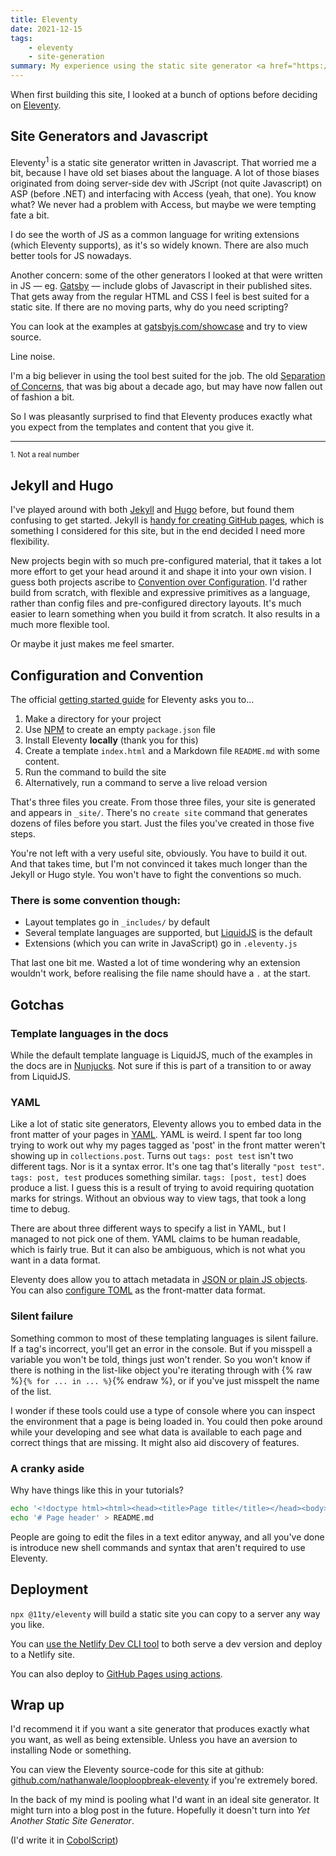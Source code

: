 ```yaml
---
title: Eleventy
date: 2021-12-15
tags: 
    - eleventy
    - site-generation
summary: My experience using the static site generator <a href="https://www.11ty.dev/">Eleventy</a> to make this blog.
---
```



When first building this site, I looked at a bunch of options before deciding on [Eleventy](https://www.11ty.dev/).

## Site Generators and Javascript
Eleventy<sup>1</sup> is a static site generator written in Javascript. That worried me a bit, because I have old set biases about the language. A lot of those biases originated from doing server-side dev with JScript (not quite Javascript) on ASP (before .NET) and interfacing with Access (yeah, that one). You know what? We never had a problem with Access, but maybe we were tempting fate a bit.

I do see the worth of JS as a common language for writing extensions (which Eleventy supports), as it's so widely known. There are also much better tools for JS nowadays.

Another concern: some of the other generators I looked at that were written in JS — eg. [Gatsby](https://www.gatsbyjs.com/) — include globs of Javascript in their published sites. That gets away from the regular HTML and CSS I feel is best suited for a static site. If there are no moving parts, why do you need scripting?

You can look at the examples at [gatsbyjs.com/showcase](https://www.gatsbyjs.com/showcase/) and try to view source. 

Line noise. 

I'm a big believer in using the tool best suited for the job. The old [Separation of Concerns](https://en.wikipedia.org/wiki/Separation_of_concerns), that was big about a decade ago, but may have now fallen out of fashion a bit.

So I was pleasantly surprised to find that Eleventy produces exactly what you expect from the templates and content that you give it.
___
<small>1. Not a real number</small>

## Jekyll and Hugo

I've played around with both [Jekyll](https://jekyllrb.com/) and [Hugo](https://gohugo.io/) before, but found them confusing to get started. Jekyll is [handy for creating GitHub pages](https://docs.github.com/en/pages/setting-up-a-github-pages-site-with-jekyll/about-github-pages-and-jekyll), which is something I considered for this site, but in the end decided I need more flexibility.

New projects begin with so much pre-configured material, that it takes a lot more effort to get your head around it and shape it into your own vision. I guess both projects ascribe to [Convention over Configuration](https://en.wikipedia.org/wiki/Convention_over_configuration). I'd rather build from scratch, with flexible and expressive primitives as a language, rather than config files and pre-configured directory layouts. It's much easier to learn something when you build it from scratch. It also results in a much more flexible tool.

Or maybe it just makes me feel smarter.

## Configuration and Convention

The official [getting started guide](https://www.11ty.dev/docs/getting-started/) for Eleventy asks you to...

1. Make a directory for your project
2. Use [NPM](https://www.npmjs.com/) to create an empty `package.json` file
3. Install Eleventy **locally** (thank you for this)
4. Create a template `index.html` and a Markdown file `README.md` with some content.
5. Run the command to build the site
6. Alternatively, run a command to serve a live reload version

That's three files you create. From those three files, your site is generated and appears in `_site/`. There's no `create site` command that generates dozens of files before you start. Just the files you've created in those five steps.

You're not left with a very useful site, obviously. You have to build it out. And that takes time, but I'm not convinced it takes much longer than the Jekyll or Hugo style. You won't have to fight the conventions so much.

### There is some convention though:

- Layout templates go in `_includes/` by default
- Several template languages are supported, but [LiquidJS](https://liquidjs.com) is the default
- Extensions (which you can write in JavaScript) go in `.eleventy.js`

That last one bit me. Wasted a lot of time wondering why an extension wouldn't work, before realising the file name should have a `.` at the start.

## Gotchas
### Template languages in the docs
While the default template language is LiquidJS, much of the examples in the docs are in [Nunjucks](https://mozilla.github.io/nunjucks/). Not sure if this is part of a transition to or away from LiquidJS.

### YAML
Like a lot of static site generators, Eleventy allows you to embed data in the front matter of your pages in [YAML](https://yaml.org/). YAML is weird. I spent far too long trying to work out why my pages tagged as 'post' in the front matter weren't showing up in `collections.post`. Turns out `tags: post test` isn't two different tags. Nor is it a syntax error. It's one tag that's literally `"post test"`. `tags: post, test` produces something similar. `tags: [post, test]` does produce a list. I guess this is a result of trying to avoid requiring quotation marks for strings. Without an obvious way to view tags, that took a long time to debug.

There are about three different ways to specify a list in YAML, but I managed to not pick one of them. YAML claims to be human readable, which is fairly true. But it can also be ambiguous, which is not what you want in a data format.

Eleventy does allow you to attach metadata in [JSON or plain JS objects](https://www.11ty.dev/docs/data-frontmatter/). You can also [configure TOML](https://www.11ty.dev/docs/data-frontmatter-customize/#example-using-toml-for-front-matter-parsing) as the front-matter data format.

### Silent failure
Something common to most of these templating languages is silent failure. If a tag's incorrect, you'll get an error in the console. But if you misspell a variable you won't be told, things just won't render. So you won't know if there is nothing in the list-like object you're iterating through with {% raw %}`{% for ... in ... %}`{% endraw %}, or if you've just misspelt the name of the list.

I wonder if these tools could use a type of console where you can inspect the environment that a page is being loaded in. You could then poke around while your developing and see what data is available to each page and correct things that are missing. It might also aid discovery of features.


### A cranky aside

Why have things like this in your tutorials?

```bash
echo '<!doctype html><html><head><title>Page title</title></head><body><p>Hi</p></body></html>' > index.html
echo '# Page header' > README.md
```

People are going to edit the files in a text editor anyway, and all you've done is introduce new shell commands and syntax that aren't required to use Eleventy. 

## Deployment
`npx @11ty/eleventy` will build a static site you can copy to a server any way you like. 

You can [use the Netlify Dev CLI tool](https://docs.netlify.com/cli/get-started/#run-a-local-development-environment) to both serve a dev version and deploy to a Netlify site.

You can also deploy to [GitHub Pages using actions](https://iamdanielmarino.com/posts/deploying-my-eleventy-site-to-github-pages/).

## Wrap up

I'd recommend it if you want a site generator that produces exactly what you want, as well as being extensible. Unless you have an aversion to installing Node or something.

You can view the Eleventy source-code for this site at github: [github.com/nathanwale/looploopbreak-eleventy](https://github.com/nathanwale/looploopbreak-eleventy) if you're extremely bored.

In the back of my mind is pooling what I'd want in an ideal site generator. It might turn into a blog post in the future. Hopefully it doesn't turn into *Yet Another Static Site Generator*.

(I'd write it in [CobolScript](https://en.wikipedia.org/wiki/CobolScript))